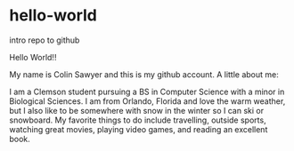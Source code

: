 # hello-world
intro repo to github

Hello World!!

My name is Colin Sawyer and this is my github account.
A little about me:

I am a Clemson student pursuing a BS in Computer Science with a minor in Biological Sciences.
I am from Orlando, Florida and love the warm weather, but I also like to be somewhere with snow in the winter so I can ski or snowboard.
My favorite things to do include travelling, outside sports, watching great movies, playing video games, and reading an excellent book.
